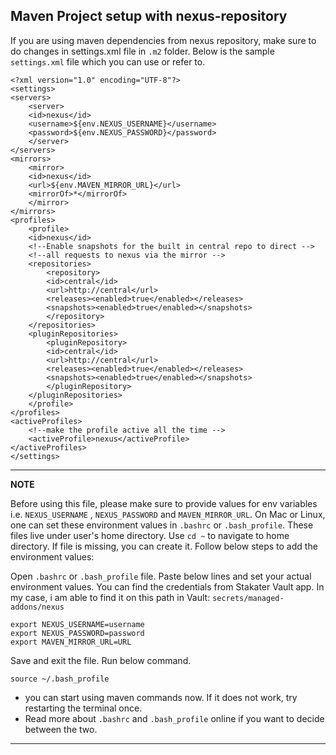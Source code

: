 ## Maven Project setup with nexus-repository
If you are using maven dependencies from nexus repository, make sure to do changes in settings.xml file in `.m2` folder. Below is the sample `settings.xml` file which you can use or refer to.

    <?xml version="1.0" encoding="UTF-8"?>
    <settings>
    <servers>
        <server>
        <id>nexus</id>
        <username>${env.NEXUS_USERNAME}</username>
        <password>${env.NEXUS_PASSWORD}</password>
        </server>
    </servers>
    <mirrors>
        <mirror>
        <id>nexus</id>
        <url>${env.MAVEN_MIRROR_URL}</url>
        <mirrorOf>*</mirrorOf>
        </mirror>
    </mirrors>
    <profiles>
        <profile>
        <id>nexus</id>
        <!--Enable snapshots for the built in central repo to direct -->
        <!--all requests to nexus via the mirror -->
        <repositories>
            <repository>
            <id>central</id>
            <url>http://central</url>
            <releases><enabled>true</enabled></releases>
            <snapshots><enabled>true</enabled></snapshots>
            </repository>
        </repositories>
        <pluginRepositories>
            <pluginRepository>
            <id>central</id>
            <url>http://central</url>
            <releases><enabled>true</enabled></releases>
            <snapshots><enabled>true</enabled></snapshots>
            </pluginRepository>
        </pluginRepositories>
        </profile>
    </profiles>
    <activeProfiles>
        <!--make the profile active all the time -->
        <activeProfile>nexus</activeProfile>
    </activeProfiles>
    </settings>
---
**NOTE**

Before using this file, please make sure to provide values for env variables i.e. `NEXUS_USERNAME` , `NEXUS_PASSWORD` and `MAVEN_MIRROR_URL`.
On Mac or Linux, one can set these environment values in `.bashrc` or `.bash_profile`. These files live under user's home directory. Use `cd ~` to navigate to home directory. If file is missing, you can create it. Follow below steps to add the environment values:

Open `.bashrc` or `.bash_profile` file. Paste below lines and set your actual environment values. You can find the credentials from Stakater Vault app. In my case, i am able to find it on this path in Vault: `secrets/managed-addons/nexus`
```
export NEXUS_USERNAME=username
export NEXUS_PASSWORD=password
export MAVEN_MIRROR_URL=URL
```
Save and exit the file. Run below command.
```
source ~/.bash_profile
```
- you can start using maven commands now. If it does not work, try restarting the terminal once.
- Read more about `.bashrc` and `.bash_profile` online if you want to decide between the two.
---